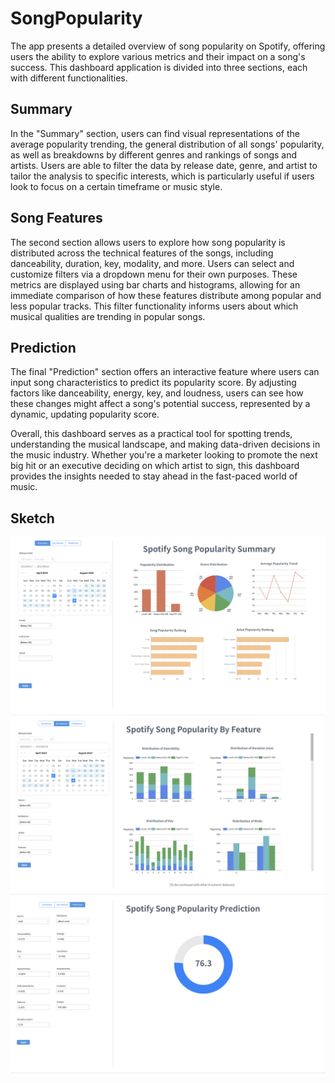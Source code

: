 # SongPopularity 

The app presents a detailed overview of song popularity on Spotify, offering users the ability to explore various metrics and their impact on a song's success. This dashboard application is divided into three sections, each with different functionalities. 
## **Summary**
In the "Summary" section, users can find visual representations of the average popularity trending, the general distribution of all songs' popularity, as well as breakdowns by different genres and rankings of songs and artists. Users are able to filter the data by release date, genre, and artist to tailor the analysis to specific interests, which is particularly useful if users look to focus on a certain timeframe or music style.
## **Song Features**
The second section allows users to explore how song popularity is distributed across the technical features of the songs, including danceability, duration, key, modality, and more. Users can select and customize filters via a dropdown menu for their own purposes. These metrics are displayed using bar charts and histograms, allowing for an immediate comparison of how these features distribute among popular and less popular tracks. This filter functionality informs users about which musical qualities are trending in popular songs.
## **Prediction**
The final "Prediction" section offers an interactive feature where users can input song characteristics to predict its popularity score. By adjusting factors like danceability, energy, key, and loudness, users can see how these changes might affect a song's potential success, represented by a dynamic, updating popularity score.

Overall, this dashboard serves as a practical tool for spotting trends, understanding the musical landscape, and making data-driven decisions in the music industry. Whether you're a marketer looking to promote the next big hit or an executive deciding on which artist to sign, this dashboard provides the insights needed to stay ahead in the fast-paced world of music.

## **Sketch**
![Summary](Sketch/Summary.png)
![Features](Sketch/Features.png)
![Prediction](Sketch/Prediction.png)